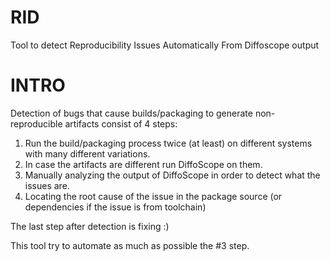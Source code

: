 # RID
Tool to detect Reproducibility Issues Automatically From Diffoscope output

# INTRO

Detection of bugs that cause builds/packaging to generate non-reproducible artifacts consist of 4 steps:

1. Run the build/packaging process twice (at least) on different systems with many different variations.
2. In case the artifacts are different run DiffoScope on them.
3. Manually analyzing the output of DiffoScope in order to detect what the issues are.
4. Locating the root cause of the issue in the package source (or dependencies if the issue is from toolchain)

The last step after detection is fixing :)

This tool try to automate as much as possible the #3 step.
